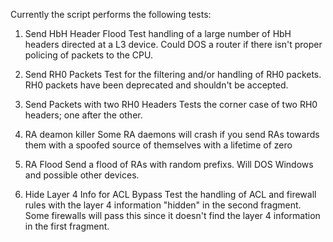 Currently the script performs the following tests:
1. Send HbH Header Flood
Test handling of a large number of HbH headers directed at a L3 device.   Could DOS a router if there isn't proper policing of packets to the CPU.

2. Send RH0 Packets
Test for the filtering and/or handling of RH0 packets.   RH0 packets have been deprecated and shouldn't be accepted.

3. Send Packets with two RH0 Headers
Tests the corner case of two RH0 headers; one after the other.

4. RA deamon killer
Some RA daemons will crash if you send RAs towards them with a spoofed source of themselves with a lifetime of zero

5. RA Flood
Send a flood of RAs with random prefixs.   Will DOS Windows and possible other devices.

6. Hide Layer 4 Info for ACL Bypass
Test the handling of ACL and firewall rules with the layer 4 information "hidden" in the second fragment.  Some firewalls will pass this since it doesn't find the layer 4 information in the first fragment.